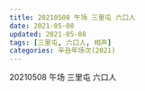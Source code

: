 ```yaml
---
title: 20210508 午场 三里屯 六口人
date: 2021-05-08
updated: 2021-05-08
tags: [三里屯, 六口人, 相声] 
categories: 辛丑年场次(2021)
---
```

20210508 午场 三里屯 六口人

